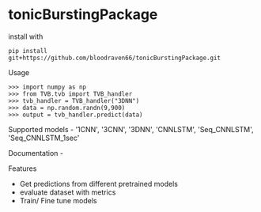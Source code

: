 # tonicBurstingPackage

install with
```
pip install git+https://github.com/bloodraven66/tonicBurstingPackage.git
```

Usage
```
>>> import numpy as np
>>> from TVB.tvb import TVB_handler
>>> tvb_handler = TVB_handler("3DNN")
>>> data = np.random.randn(9,900)
>>> output = tvb_handler.predict(data)
```

Supported models - '1CNN',  '3CNN', '3DNN', 'CNNLSTM',  'Seq_CNNLSTM',  'Seq_CNNLSTM_1sec'

Documentation - 

Features
- Get predictions from different pretrained models
- evaluate dataset with metrics
- Train/ Fine tune models
